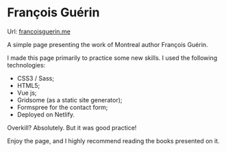 # François Guérin

Url: [francoisguerin.me](https://francoisguerin.me)

A simple page presenting the work of Montreal author François Guérin.

I made this page primarily to practice some new skills. I used the following technologies:

- CSS3 / Sass;
- HTML5;
- Vue js;
- Gridsome (as a static site generator);
- Formspree for the contact form;
- Deployed on Netlify.

Overkill? Absolutely. But it was good practice!

Enjoy the page, and I highly recommend reading the books presented on it.
